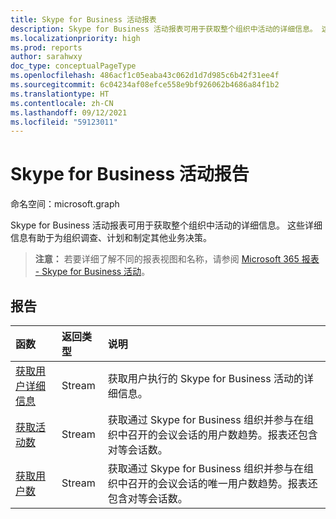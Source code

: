 ```yaml
---
title: Skype for Business 活动报表
description: Skype for Business 活动报表可用于获取整个组织中活动的详细信息。 这些详细信息有助于为组织调查、计划和制定其他业务决策。
ms.localizationpriority: high
ms.prod: reports
author: sarahwxy
doc_type: conceptualPageType
ms.openlocfilehash: 486acf1c05eaba43c062d1d7d985c6b42f31ee4f
ms.sourcegitcommit: 6c04234af08efce558e9bf926062b4686a84f1b2
ms.translationtype: HT
ms.contentlocale: zh-CN
ms.lasthandoff: 09/12/2021
ms.locfileid: "59123011"
---
```

# <a name="skype-for-business-activity-reports"></a>Skype for Business 活动报告

命名空间：microsoft.graph

Skype for Business 活动报表可用于获取整个组织中活动的详细信息。 这些详细信息有助于为组织调查、计划和制定其他业务决策。

> **注意：** 若要详细了解不同的报表视图和名称，请参阅 [Microsoft 365 报表 - Skype for Business 活动](https://support.office.com/client/Skype-for-Business-Online-activity-8cbe2eb2-1194-4fd7-b1ee-9f9287c82424)。

## <a name="reports"></a>报告

| 函数                                 | 返回类型 | 说明                              |
| :--------------------------------------- | :---------- | :--------------------------------------- |
| [获取用户详细信息](../api/reportroot-getskypeforbusinessactivityuserdetail.md) | Stream      | 获取用户执行的 Skype for Business 活动的详细信息。 |
| [获取活动数](../api/reportroot-getskypeforbusinessactivitycounts.md) | Stream      | 获取通过 Skype for Business 组织并参与在组织中召开的会议会话的用户数趋势。报表还包含对等会话数。 |
| [获取用户数](../api/reportroot-getskypeforbusinessactivityusercounts.md) | Stream      | 获取通过 Skype for Business 组织并参与在组织中召开的会议会话的唯一用户数趋势。报表还包含对等会话数。 |

